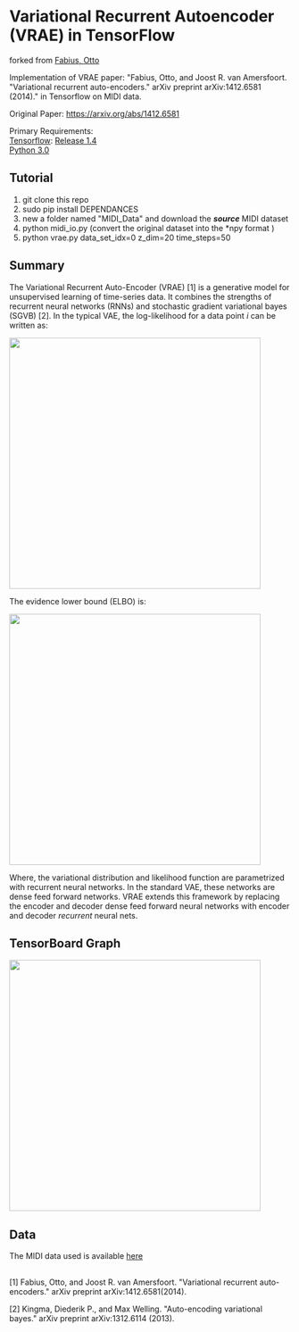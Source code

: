 # Variational Recurrent Autoencoder (VRAE) in TensorFlow

forked from [Fabius, Otto](https://github.com/arunesh-mittal/VariationalRecurrentAutoEncoder.git) 


Implementation of VRAE paper: "Fabius, Otto, and Joost R. van Amersfoort. "Variational recurrent auto-encoders." arXiv preprint arXiv:1412.6581 (2014)." in Tensorflow on MIDI data.

Original Paper: https://arxiv.org/abs/1412.6581  

Primary Requirements:  
[Tensorflow](https://www.tensorflow.org/): [Release 1.4](https://github.com/tensorflow/tensorflow/releases)  
[Python 3.0](https://www.python.org/download/releases/3.0/)

## Tutorial
1. git clone  this repo 
2. sudo pip install 	DEPENDANCES
2. new a folder named "MIDI_Data" and download the ***source*** MIDI dataset
3. python midi_io.py (convert the original dataset into the *npy format )
4. python vrae.py  data_set_idx=0 z_dim=20 time_steps=50

## Summary

The Variational Recurrent Auto-Encoder (VRAE) [1] is a generative model for unsupervised learning of time-series data. It combines the strengths of recurrent neural networks (RNNs) and stochastic gradient variational bayes (SGVB) [2]. In the typical VAE, the log-likelihood for a data point $i$ can be written as:

<img src="https://github.com/arunesh-mittal/VRAE/blob/master/readme_misc/Eq_1.png" width="450" />


The evidence lower bound (ELBO) is:


<img src="https://github.com/arunesh-mittal/VRAE/blob/master/readme_misc/Eq_2.png" width="450" />

 Where, the variational distribution and likelihood function are parametrized with recurrent neural networks. In the standard VAE, these networks are dense feed forward networks. VRAE extends this framework by replacing the encoder and decoder dense feed forward neural networks with encoder and decoder *recurrent* neural nets.


## TensorBoard Graph
<img src="https://github.com/arunesh-mittal/VRAE/blob/master/readme_misc/VRAE_Graph.png" width="450" />

## Data
The MIDI data used is available [here](http://www-etud.iro.umontreal.ca/~boulanni/icml2012)

##

[1] Fabius, Otto, and Joost R. van Amersfoort. "Variational recurrent auto-encoders." arXiv preprint arXiv:1412.6581(2014).  

[2] Kingma, Diederik P., and Max Welling. "Auto-encoding variational bayes." arXiv preprint arXiv:1312.6114 (2013).
